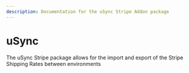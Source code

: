 ```yaml
---
description: Documentation for the uSync Stripe Addon package
---
```


# uSync

The uSync Stripe package allows for the import and export of the Stripe Shipping Rates between environments
